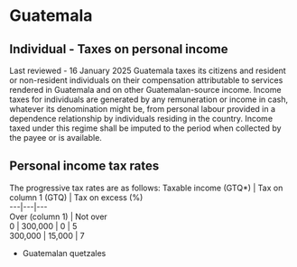 # Guatemala
## Individual - Taxes on personal income
Last reviewed - 16 January 2025
Guatemala taxes its citizens and resident or non-resident individuals on their compensation attributable to services rendered in Guatemala and on other Guatemalan-source income.
Income taxes for individuals are generated by any remuneration or income in cash, whatever its denomination might be, from personal labour provided in a dependence relationship by individuals residing in the country. Income taxed under this regime shall be imputed to the period when collected by the payee or is available.
## Personal income tax rates
The progressive tax rates are as follows:
Taxable income (GTQ*) | Tax on column 1 (GTQ) | Tax on excess (%)  
---|---|---  
Over (column 1) | Not over  
0 | 300,000 | 0 | 5  
300,000 | 15,000 | 7  
* Guatemalan quetzales
